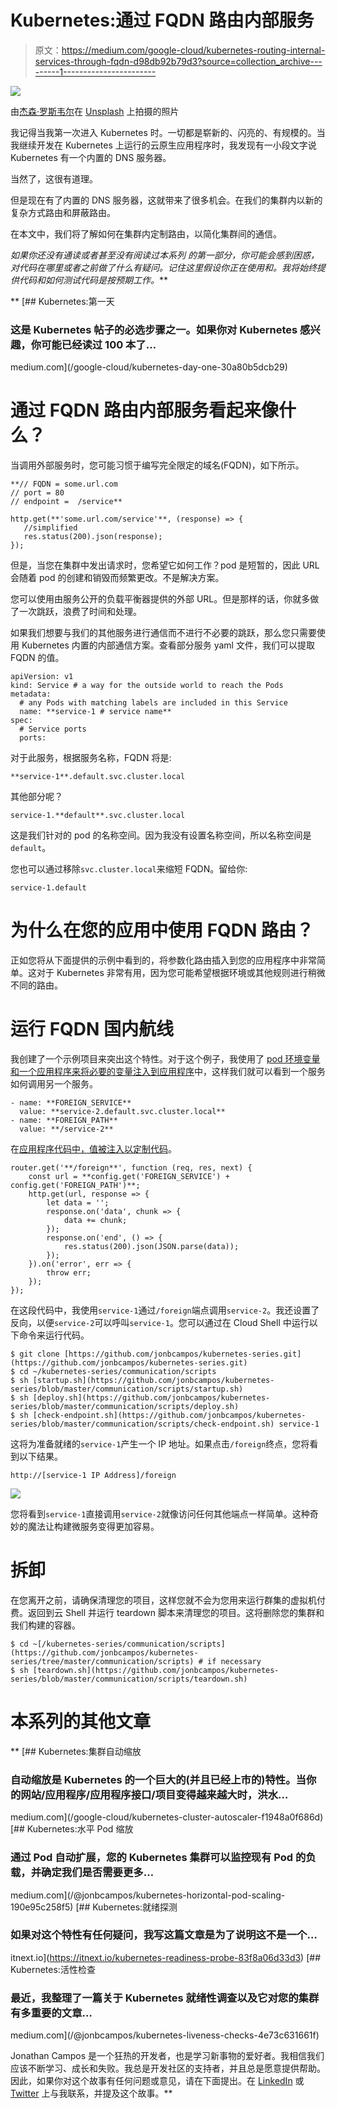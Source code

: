 # Kubernetes:通过 FQDN 路由内部服务

> 原文：<https://medium.com/google-cloud/kubernetes-routing-internal-services-through-fqdn-d98db92b79d3?source=collection_archive---------1----------------------->

![](img/2f0b5b1f990cea739047b5c6f483a20e.png)

由[杰森·罗斯韦尔](https://unsplash.com/@jasonrosewell?utm_source=medium&utm_medium=referral)在 [Unsplash](https://unsplash.com?utm_source=medium&utm_medium=referral) 上拍摄的照片

我记得当我第一次进入 Kubernetes 时。一切都是崭新的、闪亮的、有规模的。当我继续开发在 Kubernetes 上运行的云原生应用程序时，我发现有一小段文字说 Kubernetes 有一个内置的 DNS 服务器。

当然了，这很有道理。

但是现在有了内置的 DNS 服务器，这就带来了很多机会。在我们的集群内以新的复杂方式路由和屏蔽路由。

在本文中，我们将了解如何在集群内定制路由，以简化集群间的通信。

*如果你还没有通读或者甚至没有阅读过本系列* *的第一部分，你可能会感到困惑，对代码在哪里或者之前做了什么有疑问。记住这里假设你正在使用*[](https://cloud.google.com/)**和*[](https://cloud.google.com/kubernetes-engine/)**。我将始终提供代码和如何测试代码是按预期工作。***

**[](/google-cloud/kubernetes-day-one-30a80b5dcb29) [## Kubernetes:第一天

### 这是 Kubernetes 帖子的必选步骤之一。如果你对 Kubernetes 感兴趣，你可能已经读过 100 本了…

medium.com](/google-cloud/kubernetes-day-one-30a80b5dcb29) 

# 通过 FQDN 路由内部服务看起来像什么？

当调用外部服务时，您可能习惯于编写完全限定的域名(FQDN)，如下所示。

```
**// FQDN = some.url.com
// port = 80
// endpoint =  /service**

http.get(**'some.url.com/service'**, (response) => {
   //simplified
   res.status(200).json(response);
});
```

但是，当您在集群中发出请求时，您希望它如何工作？pod 是短暂的，因此 URL 会随着 pod 的创建和销毁而频繁更改。不是解决方案。

您可以使用由服务公开的负载平衡器提供的外部 URL。但是那样的话，你就多做了一次跳跃，浪费了时间和处理。

如果我们想要与我们的其他服务进行通信而不进行不必要的跳跃，那么您只需要使用 Kubernetes 内置的内部通信方案。查看部分服务 yaml 文件，我们可以提取 FQDN 的值。

```
apiVersion: v1
kind: Service # a way for the outside world to reach the Pods
metadata:
  # any Pods with matching labels are included in this Service
  name: **service-1 # service name**
spec:
  # Service ports
  ports:
```

对于此服务，根据服务名称，FQDN 将是:

```
**service-1**.default.svc.cluster.local
```

其他部分呢？

```
service-1.**default**.svc.cluster.local
```

这是我们针对的 pod 的名称空间。因为我没有设置名称空间，所以名称空间是`default`。

您也可以通过移除`svc.cluster.local`来缩短 FQDN。留给你:

```
service-1.default
```

# 为什么在您的应用中使用 FQDN 路由？

正如您将从下面提供的示例中看到的，将参数化路由插入到您的应用程序中非常简单。这对于 Kubernetes 非常有用，因为您可能希望根据环境或其他规则进行稍微不同的路由。

# 运行 FQDN 国内航线

我创建了一个示例项目来突出这个特性。对于这个例子，我使用了 [pod 环境变量和一个应用程序来将必要的变量注入到应用程序](https://github.com/jonbcampos/kubernetes-series/blob/6c00cc949d56604ff557ba3c73ce98125143a962/communication/k8s/deployment_1.yaml#L52-L65)中，这样我们就可以看到一个服务如何调用另一个服务。

```
- name: **FOREIGN_SERVICE**
  value: **service-2.default.svc.cluster.local**
- name: **FOREIGN_PATH**
  value: **/service-2**
```

在[应用程序代码中，值被注入以定制代码](https://github.com/jonbcampos/kubernetes-series/blob/master/communication/routes.js#L48-L61)。

```
router.get('**/foreign**', function (req, res, next) {
    const url = **config.get('FOREIGN_SERVICE') +    config.get('FOREIGN_PATH')**;
    http.get(url, response => {
        let data = '';
        response.on('data', chunk => {
            data += chunk;
        });
        response.on('end', () => {
            res.status(200).json(JSON.parse(data));
        });
    }).on('error', err => {
        throw err;
    });
});
```

在这段代码中，我使用`service-1`通过`/foreign`端点调用`service-2`。我还设置了反向，以便`service-2`可以呼叫`service-1`。您可以通过在 Cloud Shell 中运行以下命令来运行代码。

```
$ git clone [https://github.com/jonbcampos/kubernetes-series.git](https://github.com/jonbcampos/kubernetes-series.git)
$ cd ~/kubernetes-series/communication/scripts
$ sh [startup.sh](https://github.com/jonbcampos/kubernetes-series/blob/master/communication/scripts/startup.sh)
$ sh [deploy.sh](https://github.com/jonbcampos/kubernetes-series/blob/master/communication/scripts/deploy.sh)
$ sh [check-endpoint.sh](https://github.com/jonbcampos/kubernetes-series/blob/master/communication/scripts/check-endpoint.sh) service-1
```

这将为准备就绪的`service-1`产生一个 IP 地址。如果点击`/foreign`终点，您将看到以下结果。

`http://[service-1 IP Address]/foreign`

![](img/275518fd507cf5608333a04a33e2a0f6.png)

您将看到`service-1`直接调用`service-2`就像访问任何其他端点一样简单。这种奇妙的魔法让构建微服务变得更加容易。

# 拆卸

在您离开之前，请确保清理您的项目，这样您就不会为您用来运行群集的虚拟机付费。返回到云 Shell 并运行 teardown 脚本来清理您的项目。这将删除您的集群和我们构建的容器。

```
$ cd ~[/kubernetes-series/communication/scripts](https://github.com/jonbcampos/kubernetes-series/tree/master/communication/scripts) # if necessary
$ sh [teardown.sh](https://github.com/jonbcampos/kubernetes-series/blob/master/communication/scripts/teardown.sh)
``` 

# **本系列的其他文章**

**[](/google-cloud/kubernetes-cluster-autoscaler-f1948a0f686d) [## Kubernetes:集群自动缩放

### 自动缩放是 Kubernetes 的一个巨大的(并且已经上市的)特性。当你的网站/应用程序/应用程序接口/项目变得越来越大时，洪水…

medium.com](/google-cloud/kubernetes-cluster-autoscaler-f1948a0f686d) [](/@jonbcampos/kubernetes-horizontal-pod-scaling-190e95c258f5) [## Kubernetes:水平 Pod 缩放

### 通过 Pod 自动扩展，您的 Kubernetes 集群可以监控现有 Pod 的负载，并确定我们是否需要更多…

medium.com](/@jonbcampos/kubernetes-horizontal-pod-scaling-190e95c258f5) [](https://itnext.io/kubernetes-readiness-probe-83f8a06d33d3) [## Kubernetes:就绪探测

### 如果对这个特性有任何疑问，我写这篇文章是为了说明这不是一个…

itnext.io](https://itnext.io/kubernetes-readiness-probe-83f8a06d33d3) [](/@jonbcampos/kubernetes-liveness-checks-4e73c631661f) [## Kubernetes:活性检查

### 最近，我整理了一篇关于 Kubernetes 就绪性调查以及它对您的集群有多重要的文章…

medium.com](/@jonbcampos/kubernetes-liveness-checks-4e73c631661f) 

Jonathan Campos 是一个狂热的开发者，也是学习新事物的爱好者。我相信我们应该不断学习、成长和失败。我总是开发社区的支持者，并且总是愿意提供帮助。因此，如果你对这个故事有任何问题或意见，请在下面提出。在 [LinkedIn](https://www.linkedin.com/in/jonbcampos/) 或 [Twitter](https://twitter.com/jonbcampos) 上与我联系，并提及这个故事。**